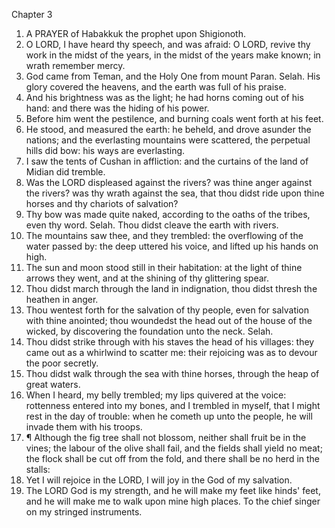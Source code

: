 

Chapter 3

1. A PRAYER of Habakkuk the prophet upon Shigionoth.
2. O LORD, I have heard thy speech, and was afraid: O LORD, revive thy work in the midst of the years, in the midst of the years make known; in wrath remember mercy.
3. God came from Teman, and the Holy One from mount Paran.  Selah.  His glory covered the heavens, and the earth was full of his praise.
4. And his brightness was as the light; he had horns coming out of his hand: and there was the hiding of his power.
5. Before him went the pestilence, and burning coals went forth at his feet.
6. He stood, and measured the earth: he beheld, and drove asunder the nations; and the everlasting mountains were scattered, the perpetual hills did bow: his ways are everlasting.
7. I saw the tents of Cushan in affliction: and the curtains of the land of Midian did tremble.
8. Was the LORD displeased against the rivers?  was thine anger against the rivers?  was thy wrath against the sea, that thou didst ride upon thine horses and thy chariots of salvation?
9. Thy bow was made quite naked, according to the oaths of the tribes, even thy word.  Selah.  Thou didst cleave the earth with rivers.
10. The mountains saw thee, and they trembled: the overflowing of the water passed by: the deep uttered his voice, and lifted up his hands on high.
11. The sun and moon stood still in their habitation: at the light of thine arrows they went, and at the shining of thy glittering spear.
12. Thou didst march through the land in indignation, thou didst thresh the heathen in anger.
13. Thou wentest forth for the salvation of thy people, even for salvation with thine anointed; thou woundedst the head out of the house of the wicked, by discovering the foundation unto the neck.  Selah.
14. Thou didst strike through with his staves the head of his villages: they came out as a whirlwind to scatter me: their rejoicing was as to devour the poor secretly.
15. Thou didst walk through the sea with thine horses, through the heap of great waters.
16. When I heard, my belly trembled; my lips quivered at the voice: rottenness entered into my bones, and I trembled in myself, that I might rest in the day of trouble: when he cometh up unto the people, he will invade them with his troops.
17. ¶ Although the fig tree shall not blossom, neither shall fruit be in the vines; the labour of the olive shall fail, and the fields shall yield no meat; the flock shall be cut off from the fold, and there shall be no herd in the stalls:
18. Yet I will rejoice in the LORD, I will joy in the God of my salvation.
19. The LORD God is my strength, and he will make my feet like hinds' feet, and he will make me to walk upon mine high places.  To the chief singer on my stringed instruments.
